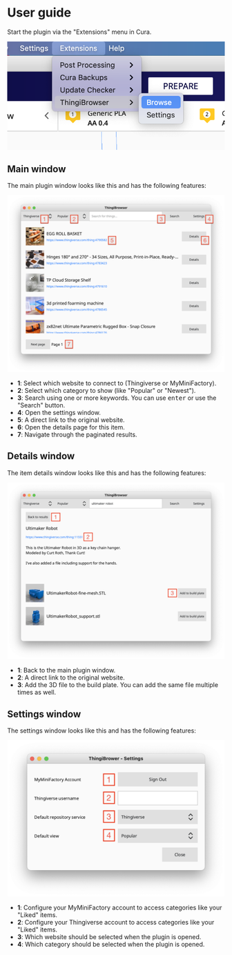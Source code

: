 # User guide

Start the plugin via the "Extensions" menu in Cura.

![cura_extensions.png](./images/cura_extensions.png)

## Main window

The main plugin window looks like this and has the following features:

![plugin_main.png](./images/plugin_main.png)

* **1**: Select which website to connect to (Thingiverse or MyMiniFactory).
* **2**: Select which category to show (like "Popular" or "Newest").
* **3**: Search using one or more keywords. You can use <kbd>enter</kbd> or use the "Search" button.
* **4**: Open the settings window.
* **5**: A direct link to the original website.
* **6**: Open the details page for this item.
* **7**: Navigate through the paginated results.

## Details window

The item details window looks like this and has the following features:

![plugin_item_details.png](./images/plugin_item_details.png)

* **1**: Back to the main plugin window.
* **2**: A direct link to the original website.
* **3**: Add the 3D file to the build plate. You can add the same file multiple times as well.

## Settings window

The settings window looks like this and has the following features:

![plugin_settings.png](./images/plugin_settings.png)

* **1**: Configure your MyMiniFactory account to access categories like your "Liked" items.
* **2**: Configure your Thingiverse account to access categories like your "Liked" items.
* **3**: Which website should be selected when the plugin is opened.
* **4**: Which category should be selected when the plugin is opened.
